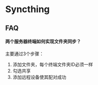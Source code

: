 # Syncthing

## FAQ

#### 两个服务器终端如何实现文件夹同步？

主要通过3个步骤：
1. 添加文件夹，每个终端文件夹ID必须一样
2. 勾选共享
3. 添加远程设备使其配对成功

